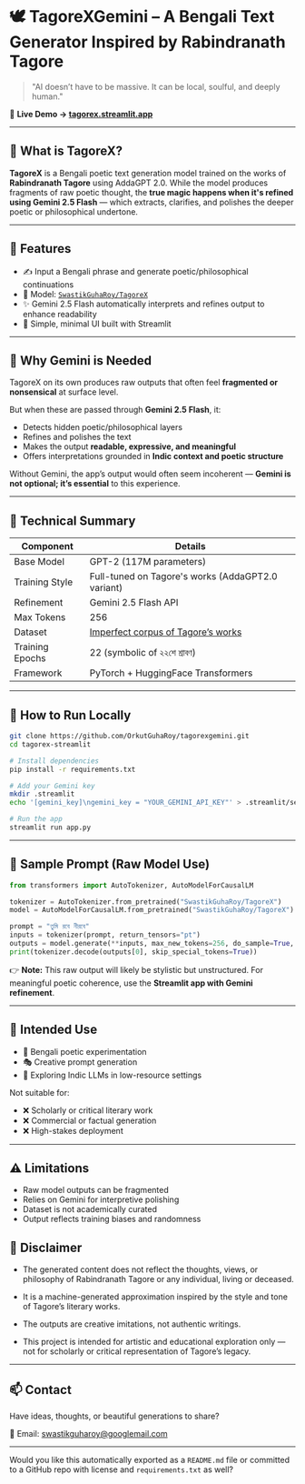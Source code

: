 
# 🕊️ TagoreXGemini – A Bengali Text Generator Inspired by Rabindranath Tagore

> "AI doesn’t have to be massive. It can be local, soulful, and deeply human."

🎯 **Live Demo → [tagorex.streamlit.app](https://tagorexgemini.streamlit.app)**

---

## 📘 What is TagoreX?

**TagoreX** is a Bengali poetic text generation model trained on the works of **Rabindranath Tagore** using AddaGPT 2.0. While the model produces fragments of raw poetic thought, the **true magic happens when it's refined using Gemini 2.5 Flash** — which extracts, clarifies, and polishes the deeper poetic or philosophical undertone.

---

## 🌸 Features

* ✍️ Input a Bengali phrase and generate poetic/philosophical continuations
* 🧠 Model: [`SwastikGuhaRoy/TagoreX`](https://huggingface.co/SwastikGuhaRoy/TagoreX) 
* ✨ Gemini 2.5 Flash automatically interprets and refines output to enhance readability
* 📜 Simple, minimal UI built with Streamlit

---

## 🧠 Why Gemini is Needed

TagoreX on its own produces raw outputs that often feel **fragmented or nonsensical** at surface level.

But when these are passed through **Gemini 2.5 Flash**, it:

* Detects hidden poetic/philosophical layers
* Refines and polishes the text
* Makes the output **readable, expressive, and meaningful**
* Offers interpretations grounded in **Indic context and poetic structure**

Without Gemini, the app’s output would often seem incoherent — **Gemini is not optional; it’s essential** to this experience.

---

## 🔧 Technical Summary

| Component       | Details                                    |
| --------------- | ------------------------------------------ |
| Base Model      | GPT-2 (117M parameters)                    |
| Training Style | Full-tuned on Tagore's works (AddaGPT2.0 variant) |
| Refinement      | Gemini 2.5 Flash API                       |
| Max Tokens      | 256                                        |
| Dataset         | [Imperfect corpus of Tagore’s works](https://huggingface.co/datasets/SwastikGuhaRoy/WorksofTagore)       |
| Training Epochs | 22 (symbolic of ২২শে শ্রাবণ)               |
| Framework       | PyTorch + HuggingFace Transformers         |

---

## 🚀 How to Run Locally

```bash
git clone https://github.com/OrkutGuhaRoy/tagorexgemini.git
cd tagorex-streamlit

# Install dependencies
pip install -r requirements.txt

# Add your Gemini key
mkdir .streamlit
echo '[gemini_key]\ngemini_key = "YOUR_GEMINI_API_KEY"' > .streamlit/secrets.toml

# Run the app
streamlit run app.py
```

---

## 🧪 Sample Prompt (Raw Model Use)

```python
from transformers import AutoTokenizer, AutoModelForCausalLM

tokenizer = AutoTokenizer.from_pretrained("SwastikGuhaRoy/TagoreX")
model = AutoModelForCausalLM.from_pretrained("SwastikGuhaRoy/TagoreX")

prompt = "তুমি রবে নীরবে"
inputs = tokenizer(prompt, return_tensors="pt")
outputs = model.generate(**inputs, max_new_tokens=256, do_sample=True, temperature=0.7)
print(tokenizer.decode(outputs[0], skip_special_tokens=True))
```

👉 **Note:** This raw output will likely be stylistic but unstructured. For meaningful poetic coherence, use the **Streamlit app with Gemini refinement**.

---

## 🎨 Intended Use

* 📝 Bengali poetic experimentation
* 🎭 Creative prompt generation
* 🌱 Exploring Indic LLMs in low-resource settings

Not suitable for:

* ❌ Scholarly or critical literary work
* ❌ Commercial or factual generation
* ❌ High-stakes deployment

---

## ⚠️ Limitations

* Raw model outputs can be fragmented
* Relies on Gemini for interpretive polishing
* Dataset is not academically curated
* Output reflects training biases and randomness

## 🚫 Disclaimer
* The generated content does not reflect the thoughts, views, or philosophy of Rabindranath Tagore or any individual, living or deceased.

* It is a machine-generated approximation inspired by the style and tone of Tagore’s literary works.

* The outputs are creative imitations, not authentic writings.

* This project is intended for artistic and educational exploration only — not for scholarly or critical representation of Tagore’s legacy.

---

## 📫 Contact

Have ideas, thoughts, or beautiful generations to share?

📧 Email: [swastikguharoy@googlemail.com](mailto:swastikguharoy@googlemail.com)

---

Would you like this automatically exported as a `README.md` file or committed to a GitHub repo with license and `requirements.txt` as well?
